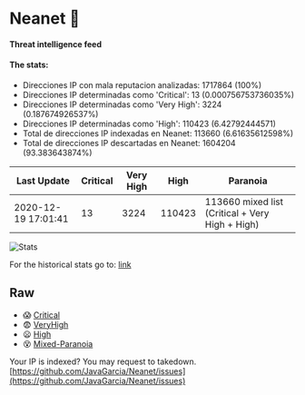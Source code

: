 # Neanet :hocho:
#### Threat intelligence feed
#### The stats:

- Direcciones IP con mala reputacion analizadas: 1717864 (100%)
- Direcciones IP determinadas como 'Critical':  13 (0.000756753736035%)
- Direcciones IP determinadas como 'Very High':  3224 (0.187674926537%)
- Direcciones IP determinadas como 'High':  110423 (6.42792444571)
- Total de direcciones IP indexadas en Neanet:  113660 (6.61635612598%)
- Total de direcciones IP descartadas en Neanet:  1604204 (93.383643874%)

| Last Update | Critical | Very High | High | Paranoia |
| --- | --- | --- | --- | --- |
| 2020-12-19 17:01:41 | 13 | 3224 | 110423 | 113660 mixed list (Critical + Very High + High)|

![Stats](https://docs.google.com/spreadsheets/d/e/2PACX-1vSnaNMIXVabIpDJjufMlzH7poXnshF3mgd8Is1g9ytUEzVsP5my4Trn8f-xkoLLQ38xpL3HtmUexLo6/pubchart?oid=501124687&format=image)

For the historical stats go to: [link](/stats.csv)
## Raw
- :scream: [Critical](https://raw.githubusercontent.com/JavaGarcia/Neanet/master/blacklists/neanet_critical.txt)
- :fearful: [VeryHigh](https://raw.githubusercontent.com/JavaGarcia/Neanet/master/blacklists/neanet_veryHigh.txtt)
- :frowning: [High](https://raw.githubusercontent.com/JavaGarcia/Neanet/master/blacklists/neanet_high.txt)
- :dizzy_face: [Mixed-Paranoia](https://raw.githubusercontent.com/JavaGarcia/Neanet/master/blacklists/neanet_all.txt)


Your IP is indexed? You may request to takedown. [https://github.com/JavaGarcia/Neanet/issues](https://github.com/JavaGarcia/Neanet/issues)










































































































































































































































































































































































































































































































































































































































































































































































































































































































































































































































































































































































































































































































































































































































































































































































































































































































































































































































































































































































































































































































































































































































































































































































































































































































































































































































































































































































































































































































































































































